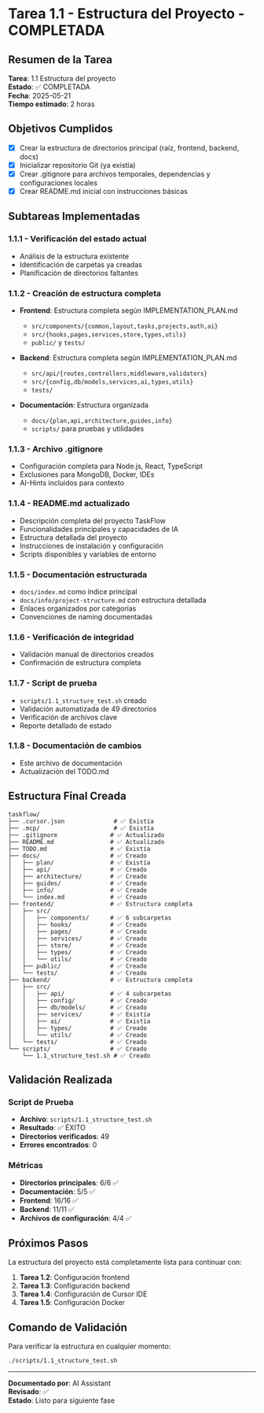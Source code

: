 # Tarea 1.1 - Estructura del Proyecto - COMPLETADA

<!-- AI-Hint: Documentación de finalización de la tarea 1.1 del proyecto TaskFlow
     Incluye detalles de implementación, estructura creada y validaciones realizadas -->

## Resumen de la Tarea

**Tarea**: 1.1 Estructura del proyecto  
**Estado**: ✅ COMPLETADA  
**Fecha**: 2025-05-21  
**Tiempo estimado**: 2 horas  

## Objetivos Cumplidos

- [x] Crear la estructura de directorios principal (raíz, frontend, backend, docs)
- [x] Inicializar repositorio Git (ya existía)
- [x] Crear .gitignore para archivos temporales, dependencias y configuraciones locales
- [x] Crear README.md inicial con instrucciones básicas

## Subtareas Implementadas

### 1.1.1 - Verificación del estado actual
- Análisis de la estructura existente
- Identificación de carpetas ya creadas
- Planificación de directorios faltantes

### 1.1.2 - Creación de estructura completa
- **Frontend**: Estructura completa según IMPLEMENTATION_PLAN.md
  - `src/components/{common,layout,tasks,projects,auth,ai}`
  - `src/{hooks,pages,services,store,types,utils}`
  - `public/` y `tests/`

- **Backend**: Estructura completa según IMPLEMENTATION_PLAN.md
  - `src/api/{routes,controllers,middleware,validators}`
  - `src/{config,db/models,services,ai,types,utils}`
  - `tests/`

- **Documentación**: Estructura organizada
  - `docs/{plan,api,architecture,guides,info}`
  - `scripts/` para pruebas y utilidades

### 1.1.3 - Archivo .gitignore
- Configuración completa para Node.js, React, TypeScript
- Exclusiones para MongoDB, Docker, IDEs
- AI-Hints incluidos para contexto

### 1.1.4 - README.md actualizado
- Descripción completa del proyecto TaskFlow
- Funcionalidades principales y capacidades de IA
- Estructura detallada del proyecto
- Instrucciones de instalación y configuración
- Scripts disponibles y variables de entorno

### 1.1.5 - Documentación estructurada
- `docs/index.md` como índice principal
- `docs/info/project-structure.md` con estructura detallada
- Enlaces organizados por categorías
- Convenciones de naming documentadas

### 1.1.6 - Verificación de integridad
- Validación manual de directorios creados
- Confirmación de estructura completa

### 1.1.7 - Script de prueba
- `scripts/1.1_structure_test.sh` creado
- Validación automatizada de 49 directorios
- Verificación de archivos clave
- Reporte detallado de estado

### 1.1.8 - Documentación de cambios
- Este archivo de documentación
- Actualización del TODO.md

## Estructura Final Creada

```
taskflow/
├── .cursor.json              # ✅ Existía
├── .mcp/                     # ✅ Existía  
├── .gitignore               # ✅ Actualizado
├── README.md                # ✅ Actualizado
├── TODO.md                  # ✅ Existía
├── docs/                    # ✅ Creado
│   ├── plan/                # ✅ Existía
│   ├── api/                 # ✅ Creado
│   ├── architecture/        # ✅ Creado
│   ├── guides/              # ✅ Creado
│   ├── info/                # ✅ Creado
│   └── index.md             # ✅ Creado
├── frontend/                # ✅ Estructura completa
│   ├── src/
│   │   ├── components/      # ✅ 6 subcarpetas
│   │   ├── hooks/           # ✅ Creado
│   │   ├── pages/           # ✅ Creado
│   │   ├── services/        # ✅ Creado
│   │   ├── store/           # ✅ Creado
│   │   ├── types/           # ✅ Creado
│   │   └── utils/           # ✅ Creado
│   ├── public/              # ✅ Creado
│   └── tests/               # ✅ Creado
├── backend/                 # ✅ Estructura completa
│   ├── src/
│   │   ├── api/             # ✅ 4 subcarpetas
│   │   ├── config/          # ✅ Creado
│   │   ├── db/models/       # ✅ Creado
│   │   ├── services/        # ✅ Existía
│   │   ├── ai/              # ✅ Existía
│   │   ├── types/           # ✅ Creado
│   │   └── utils/           # ✅ Creado
│   └── tests/               # ✅ Creado
└── scripts/                 # ✅ Creado
    └── 1.1_structure_test.sh # ✅ Creado
```

## Validación Realizada

### Script de Prueba
- **Archivo**: `scripts/1.1_structure_test.sh`
- **Resultado**: ✅ ÉXITO
- **Directorios verificados**: 49
- **Errores encontrados**: 0

### Métricas
- **Directorios principales**: 6/6 ✅
- **Documentación**: 5/5 ✅  
- **Frontend**: 16/16 ✅
- **Backend**: 11/11 ✅
- **Archivos de configuración**: 4/4 ✅

## Próximos Pasos

La estructura del proyecto está completamente lista para continuar con:

1. **Tarea 1.2**: Configuración frontend
2. **Tarea 1.3**: Configuración backend  
3. **Tarea 1.4**: Configuración de Cursor IDE
4. **Tarea 1.5**: Configuración Docker

## Comando de Validación

Para verificar la estructura en cualquier momento:

```bash
./scripts/1.1_structure_test.sh
```

---

**Documentado por**: AI Assistant  
**Revisado**: ✅  
**Estado**: Listo para siguiente fase 